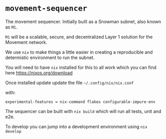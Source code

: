 # `movement-sequencer`
The movement sequencer.  Initially built as a Snowman subnet, also known as `M1`.  

`M1` will be a scalable, secure, and decentralized Layer 1 solution for the Movement network.

We use `nix` to make things a little easier in creating a reproducible and determistic environment to run 
the subnet.  

You will need to have `nix` installed for this to all work which you can find here https://nixos.org/download

Once installed update update the file `~/.config/nix/nix.conf`

with:

`experimental-features = nix-command flakes configurable-impure-env`

The sequencer can be built with `nix build` which will run all tests, unit and e2e.

To develop you can jump into a development environment using `nix develop`
